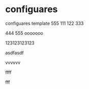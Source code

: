 # configuares
configuares template
555
111
122
333

444
555
ooooooo


123123123123


asdfasdf


vvvvvv


ffff

fff